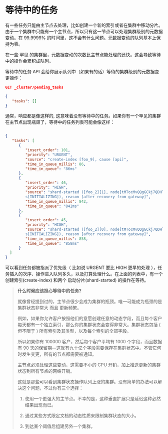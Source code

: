 # 等待中的任务

有一些任务只能由主节点去处理，比如创建一个新的索引或者在集群中移动分片。由于一个集群中只能有一个主节点，所以只有这一节点可以处理集群级别的元数据变动。在 99.9999% 的时间里，这不会有什么问题。元数据变动的队列基本上保持为零。

在一些 罕见 的集群里，元数据变动的次数比主节点能处理的还快。这会导致等待中的操作会累积成队列。

等待中的任务 API 会给你展示队列中（如果有的话）等待的集群级别的元数据变更操作：

```json
GET _cluster/pending_tasks

{
   "tasks": []
}

```

通常，响应都是像这样的, 这意味着没有等待中的任务。如果你有一个罕见的集群在主节点出现瓶颈了，等待中的任务列表可能会像这样：

```json

{
   "tasks": [
      {
         "insert_order": 101,
         "priority": "URGENT",
         "source": "create-index [foo_9], cause [api]",
         "time_in_queue_millis": 86,
         "time_in_queue": "86ms"
      },
      {
         "insert_order": 46,
         "priority": "HIGH",
         "source": "shard-started ([foo_2][1], node[tMTocMvQQgGCkj7QDHl3OA], [P],
         s[INITIALIZING]), reason [after recovery from gateway]",
         "time_in_queue_millis": 842,
         "time_in_queue": "842ms"
      },
      {
         "insert_order": 45,
         "priority": "HIGH",
         "source": "shard-started ([foo_2][0], node[tMTocMvQQgGCkj7QDHl3OA], [P],
         s[INITIALIZING]), reason [after recovery from gateway]",
         "time_in_queue_millis": 858,
         "time_in_queue": "858ms"
      }
  ]
}

```

可以看到任务都被指派了优先级（ 比如说 URGENT 要比 HIGH 更早的处理 ），任务插入的次序、操作进入队列多久，以及打算处理什么。在上面的列表中，有一个 创建索引(create-index) 和两个 启动分片(shard-started) 的操作在等待。

> **什么时候应该担心等待中的任务?**
>
>就像曾经提到过的，主节点很少会成为集群的瓶颈。唯一可能成为瓶颈的是集群状态非常大 而且 更新频繁。
>
>例如，如果你允许客户按照他们的意愿创建任意的动态字段，而且每个客户每天都有一个独立索引，那么你的集群状态会变得非常大。集群状态包括 ( 但不限于 ) 所有索引及其类型，以及每个索引的全部字段。
>
>所以如果你有 100000 客户，然后每个客户平均有 1000 个字段，而且数据有 90 天的保留期—这就有九十亿个字段需要保存在集群状态中。不管它何时发生变更，所有的节点都需要被通知。
>
>主节点必须处理这些变动，这需要不小的 CPU 开销，加上推送更新的集群状态到所有节点的网络开销。
>
>这就是那些可以看到集群状态操作队列上涨的集群。没有简单的办法可以解决这个问题，不过你有三个选择：
>
>1. 使用一个更强大的主节点。不幸的是，这种垂直扩展只是延迟这种必然结果出现而已。
>
>1. 通过某些方式限定文档的动态性质来限制集群状态的大小。
>
>1. 到达某个阈值后组建另外一个集群。

